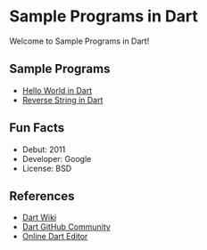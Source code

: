 # Sample Programs in Dart

Welcome to Sample Programs in Dart!

## Sample Programs

- [Hello World in Dart](https://therenegadecoder.com/blog/hello-world-in-dart/)
- [Reverse String in Dart](https://github.com/TheRenegadeCoder/sample-programs/issues/460)

## Fun Facts

- Debut: 2011
- Developer: Google
- License: BSD

## References

- [Dart Wiki](https://en.wikipedia.org/wiki/Dart_(programming_language))
- [Dart GitHub Community](https://github.com/dart-lang)
- [Online Dart Editor](https://dartpad.dartlang.org/)
